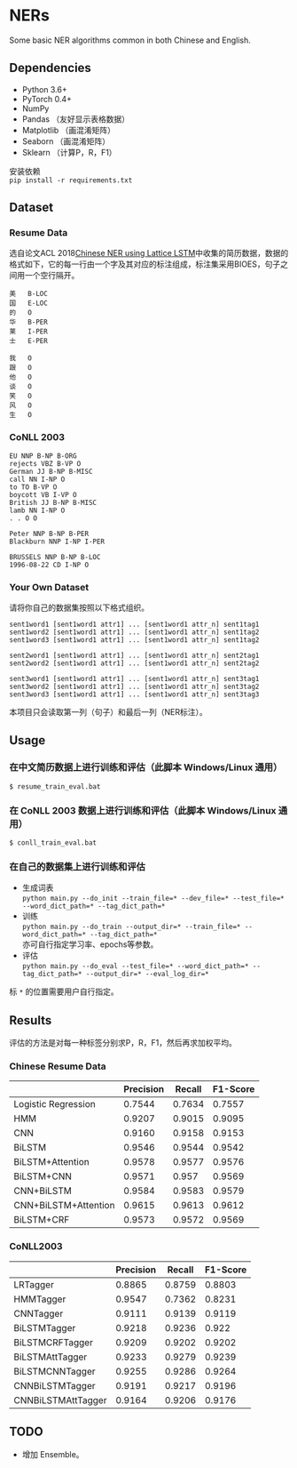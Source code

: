 # NERs
Some basic NER algorithms common in both Chinese and English.
## Dependencies
* Python 3.6+
* PyTorch 0.4+
* NumPy
* Pandas  （友好显示表格数据）
* Matplotlib （画混淆矩阵）
* Seaborn （画混淆矩阵）
* Sklearn （计算P，R，F1）    

安装依赖  
```pip install -r requirements.txt```
## Dataset
### Resume Data
选自论文ACL 2018[Chinese NER using Lattice LSTM](https://github.com/jiesutd/LatticeLSTM)中收集的简历数据，数据的格式如下，它的每一行由一个字及其对应的标注组成，标注集采用BIOES，句子之间用一个空行隔开。

```
美	B-LOC
国	E-LOC
的	O
华	B-PER
莱	I-PER
士	E-PER

我	O
跟	O
他	O
谈	O
笑	O
风	O
生	O 
```
### CoNLL 2003
```
EU NNP B-NP B-ORG
rejects VBZ B-VP O
German JJ B-NP B-MISC
call NN I-NP O
to TO B-VP O
boycott VB I-VP O
British JJ B-NP B-MISC
lamb NN I-NP O
. . O O

Peter NNP B-NP B-PER
Blackburn NNP I-NP I-PER

BRUSSELS NNP B-NP B-LOC
1996-08-22 CD I-NP O
```
### Your Own Dataset
请将你自己的数据集按照以下格式组织。

```
sent1word1 [sent1word1 attr1] ... [sent1word1 attr_n] sent1tag1
sent1word2 [sent1word1 attr1] ... [sent1word1 attr_n] sent1tag2
sent1word3 [sent1word1 attr1] ... [sent1word1 attr_n] sent1tag2

sent2word1 [sent1word1 attr1] ... [sent1word1 attr_n] sent2tag1
sent2word2 [sent1word1 attr1] ... [sent1word1 attr_n] sent2tag2

sent3word1 [sent1word1 attr1] ... [sent1word1 attr_n] sent3tag1
sent3word2 [sent1word1 attr1] ... [sent1word1 attr_n] sent3tag2
sent3word3 [sent1word1 attr1] ... [sent1word1 attr_n] sent3tag3
```
本项目只会读取第一列（句子）和最后一列（NER标注）。

## Usage

### 在中文简历数据上进行训练和评估（此脚本 Windows/Linux 通用）  
```$ resume_train_eval.bat``` 
### 在 CoNLL 2003 数据上进行训练和评估（此脚本 Windows/Linux 通用）  
```$ conll_train_eval.bat``` 
### 在自己的数据集上进行训练和评估  
* 生成词表   
```python main.py --do_init --train_file=* --dev_file=* --test_file=* --word_dict_path=* --tag_dict_path=*```
* 训练  
```python main.py --do_train --output_dir=* --train_file=* --word_dict_path=* --tag_dict_path=*```  
亦可自行指定学习率、epochs等参数。 
* 评估  
```python main.py --do_eval --test_file=* --word_dict_path=* --tag_dict_path=* --output_dir=* --eval_log_dir=*```  
  
标 `*` 的位置需要用户自行指定。

## Results
评估的方法是对每一种标签分别求P，R，F1，然后再求加权平均。
### Chinese Resume Data
|                      | Precision | Recall | F1-Score |
| -------------------- | --------- | ------ | -------- |
| Logistic Regression  | 0.7544    | 0.7634 | 0.7557   |
| HMM                  | 0.9207    | 0.9015 | 0.9095   |
| CNN                  | 0.9160    | 0.9158 | 0.9153   |
| BiLSTM               | 0.9546    | 0.9544 | 0.9542   |
| BiLSTM+Attention     | 0.9578    | 0.9577 | 0.9576   |
| BiLSTM+CNN           | 0.9571    | 0.957  | 0.9569   |
| CNN+BiLSTM           | 0.9584    | 0.9583 | 0.9579   |
| CNN+BiLSTM+Attention | 0.9615    | 0.9613 | 0.9612   |
| BiLSTM+CRF           | 0.9573    | 0.9572 | 0.9569   |
### CoNLL2003 
|                    | Precision | Recall | F1-Score |
| ------------------ | --------- | ------ | -------- |
| LRTagger           | 0.8865    | 0.8759 | 0.8803   |
| HMMTagger          | 0.9547    | 0.7362 | 0.8231   |
| CNNTagger          | 0.9111    | 0.9139 | 0.9119   |
| BiLSTMTagger       | 0.9218    | 0.9236 | 0.922    |
| BiLSTMCRFTagger    | 0.9209    | 0.9202 | 0.9202   |
| BiLSTMAttTagger    | 0.9233    | 0.9279 | 0.9239   |
| BiLSTMCNNTagger    | 0.9255    | 0.9286 | 0.9264   |
| CNNBiLSTMTagger    | 0.9191    | 0.9217 | 0.9196   |
| CNNBiLSTMAttTagger | 0.9164    | 0.9206 | 0.9176   |


## TODO
* 增加 Ensemble。
